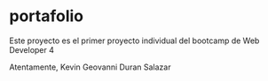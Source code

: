 # portafolio

Este proyecto es el primer proyecto individual del bootcamp de Web Developer 4

Atentamente, Kevin Geovanni Duran Salazar

